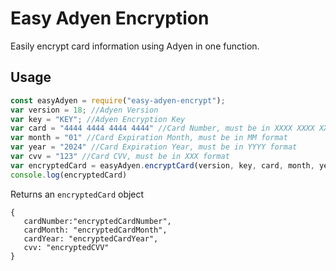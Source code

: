 # Easy Adyen Encryption
Easily encrypt card information using Adyen in one function.
## Usage
```js
const easyAdyen = require("easy-adyen-encrypt");
var version = 18; //Adyen Version
var key = "KEY"; //Adyen Encryption Key
var card = "4444 4444 4444 4444" //Card Number, must be in XXXX XXXX XXXX XXXX format
var month = "01" //Card Expiration Month, must be in MM format
var year = "2024" //Card Expiration Year, must be in YYYY format
var cvv = "123" //Card CVV, must be in XXX format
var encryptedCard = easyAdyen.encryptCard(version, key, card, month, year, cvv)
console.log(encryptedCard)
```
Returns an `encryptedCard` object
```
{
   cardNumber:"encryptedCardNumber",
   cardMonth: "encryptedCardMonth",
   cardYear: "encryptedCardYear",
   cvv: "encryptedCVV"
}
```